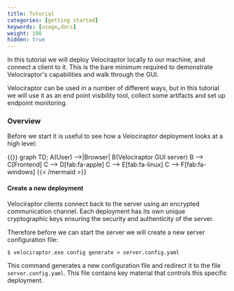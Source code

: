 ```yaml
---
title: Tutorial
categories: [getting started]
keywords: [usage,docs]
weight: 100
hidden: true
---
```


In this tutorial we will deploy Velociraptor locally to our machine,
and connect a client to it. This is the bare minimum required to
demonstrate Velociraptor's capabilities and walk through the GUI.

Velociraptor can be used in a number of different ways, but in this
tutorial we will use it as an end point visibility tool, collect some
artifacts and set up endpoint monitoring.

### Overview

Before we start it is useful to see how a Velociraptor deployment
looks at a high level:

{{<mermaid align="center">}}
  graph TD;
   A(User) -->|Browser| B(Velociraptor GUI server)
   B --> C[Frontend]
   C --> D[fab:fa-apple]
   C --> E[fab:fa-linux]
   C --> F[fab:fa-windows]
{{< /mermaid >}}


#### Create a new deployment

Velociraptor clients connect back to the server using an encrypted
communication channel. Each deployment has its own unique
cryptographic keys ensuring the security and authenticity of the
server.

Therefore before we can start the server we will create a new server
configuration file:

```
$ velociraptor.exe config generate > server.config.yaml
```

This command generates a new configuration file and redirect it to the
file `server.config.yaml`. This file contains key material that
controls this specific deployment.
